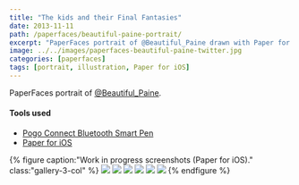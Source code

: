 ```yaml
---
title: "The kids and their Final Fantasies"
date: 2013-11-11
path: /paperfaces/beautiful-paine-portrait/
excerpt: "PaperFaces portrait of @Beautiful_Paine drawn with Paper for iOS on an iPad."
image: ../../images/paperfaces-beautiful-paine-twitter.jpg
categories: [paperfaces]
tags: [portrait, illustration, Paper for iOS]
---
```


PaperFaces portrait of [@Beautiful_Paine](https://twitter.com/Beautiful_Paine).

#### Tools used

- [Pogo Connect Bluetooth Smart Pen](https://www.amazon.com/gp/product/B009K448L4/ref=as_li_ss_tl?ie=UTF8&camp=1789&creative=390957&creativeASIN=B009K448L4&linkCode=as2&tag=mademist-20)
- [Paper for iOS](https://paper.bywetransfer.com/)

{% figure caption:"Work in progress screenshots (Paper for iOS)." class:"gallery-3-col" %}
[![](../../images/paperfaces-beautiful-paine-process-1-600.jpg)](../../images/paperfaces-beautiful-paine-process-1-lg.jpg)
[![](../../images/paperfaces-beautiful-paine-process-2-600.jpg)](../../images/paperfaces-beautiful-paine-process-2-lg.jpg)
[![](../../images/paperfaces-beautiful-paine-process-3-600.jpg)](../../images/paperfaces-beautiful-paine-process-3-lg.jpg)
[![](../../images/paperfaces-beautiful-paine-process-4-600.jpg)](../../images/paperfaces-beautiful-paine-process-4-lg.jpg)
[![](../../images/paperfaces-beautiful-paine-process-5-600.jpg)](../../images/paperfaces-beautiful-paine-process-5-lg.jpg)
[![](../../images/paperfaces-beautiful-paine-process-6-600.jpg)](../../images/paperfaces-beautiful-paine-process-6-lg.jpg)
{% endfigure %}
